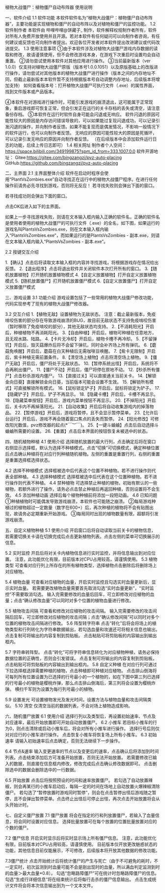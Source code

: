 植物大战僵尸：植物僵尸自动布阵器
使用说明


一、软件介绍
1.1 软件功能
本软件软件名为“植物大战僵尸：植物僵尸自动布阵器”，主要功能是实现植物和僵尸的自动布阵以及对植物和僵尸的监控功能。
1.2 软件制作者
本软件由 哔哩哔哩@饼藏子_ 制作，软件解释权规制作者所有，软件对所有人免费开放使用并且开源。若对本软件有任何疑问可以向制作者咨询，有任何建议或反馈也可向制作者提出。欢迎各位开发者对本软件提出改进建议或代码改进提交。
1.3 使用注意事项
①由于本软件涉及对植物大战僵尸游戏内存数据的读取和修改，故请谨慎使用，但不会修改游戏本身，在游戏下次重启时设置均会自动重置。
②请勿尝试使用本软件对其他应用进行操作。
③当前最新版本（ver 1.0.0）仅支持对植物大战僵尸原版（版本号1.0.0.1051）以及原版基础上的改版进行操作，请勿尝试对其他版本的植物大战僵尸进行操作（版本之间的内存地址不同，但截止最新版本本软件暂不支持根据版本号自动调整内存地址，后续版本将增加支持）
如何查看版本号：打开植物大战僵尸可执行文件（.exe）的属性界面，找到文件版本或产品版本。

④本软件在对游戏进行操作时，可能引发游戏的崩溃退出，这可能属于正常现象，重启游戏即可恢复正常，但会引发正在运行的关卡存档的丢失或清空，请注意备份存档。
⑤本软件在运行时软件自身可能会闪退或无响应。
软件闪退的原因可能性较大的原因是内存访问错误导致的，可以如果能过复现闪退成功，可以记录引发闪退的操作，并向制作者反馈。如果不能复现而是偶发情况，不影响一般情况下的软件运行，也可以向制作者反馈。
无响应的原因可能性较大的原因是死循环，可以记录引发无响应的原因并向制作者反馈。
（在后续版本中会添加软件运行日志的功能，后续上传日志即可）
1.4 相关网址
制作者个人空间：https://space.bilibili.com/349199875?spm_id_from=333.1007.0.0
软件开源地址：
Gitee:https://gitee.com/bingzangzi/pvz-auto-placing
GitHub:https://github.com/bingzangzi/pvz-auto-placing

二、主界面
2.1 主界面整体介绍
软件在启动时程序会使用“PlantVsZombies.exe”自动寻找正在运行中的植物大战僵尸程序。在进行任何操作前请务必先寻找到游戏，否则将无反应！
若寻找失败则会弹出下面的窗口。

若寻找成功则会弹出下面的窗口。

点击OK后进入如下的主界面。

如果上一步寻找游戏失败，则请在文本输入框内输入正确的软件名，正确的软件名是使用者使用的植物大战僵尸的可执行文件（.exe）的全名，如下图，如果运行的游戏名叫PlantsVsZombies.exe，则在文本输入框内输入“PlantsVsZombies.exe”，而如果运行的是PlantsVsZombies - 副本.exe，则请在文本输入框内输入“PlantsVsZombies - 副本.exe”。

2.2 按键交互介绍

1.【确认】点击后将读取文本输入框的内容并寻找游戏，将根据游戏存在情况给出反馈。
2.【退出程序】点击将退出软件并关闭软件本次打开所有的窗口。
3.【随机放置植物】打开随机放置植物模式
4.【自定义放置植物】打开自定义放置植物模式
5.【随机放置僵尸】打开随机放置僵尸模式
6.【自定义放置僵尸】打开自定义放置僵尸模式

三、游戏设置
3.1 功能介绍
游戏设置包括了一些常用的植物大战僵尸修改功能，代码实现参考了现有的植物大战僵尸修改器。


3.2 交互介绍
1.【植物无敌】设置植物为无敌状态。
注意：截止最新版本，免疫啃咬伤害的部分存在导致游戏崩溃的BUG，故目前无敌状态不支持免疫啃咬伤害（暂时移除了免疫啃咬的部分），其他无敌状态均支持。
2.【不消耗阳光】开启后，种植植物不再消耗阳光。
3.【自由种植】开启后，植物可种植在任意地方，且无视水路、陆路。
4.【卡片无冷却】开启后，植物卡槽不再冷却。
5.【不留弹坑】开启后，毁灭菇爆炸后将不会留下弹坑，同时会补齐场上所有弹坑。
6.【蘑菇免唤醒】开启后，蘑菇在白天种植后无需咖啡豆唤醒。
7.【紫卡无限制】开启后，紫卡种植无需前置条件。
8.【清空场上植物】点击将清空场上植物。
9.【僵尸无敌】开启后，僵尸将处于无敌状态。
10.【暂停系统出怪】开启后，系统将不会再刷出僵尸。
11.【僵尸不动】开启后，僵尸将停在原地不动。
12.【秒杀所有僵尸】点击秒杀游戏内僵尸。
13.【直接过关】可以直接通关当前关卡。
14.【解锁金向日葵】直接解锁金向日葵，当前版本可能会设置不生效。
15.【解锁所有模式】可直接解锁所有模式。
16.【鼠标锁定铲子】开启后，鼠标将锁定为铲子。
17.【隐藏铲子】开启后，铲子不再显示。
18.【隐藏卡槽】开启后，卡槽不再显示。
19.【隐藏菜单按钮】开启后，游戏内菜单按钮不再显示。
20.【不掉阳光】开启后，关卡内不再掉落阳光。
21.【自动收集】开启后将自动收集游戏内的掉落物品。
22.【暂停游戏】开启后，游戏将暂停，且不会显示暂停菜单。
23.【允许后台运行】开启后，游戏不再会随着窗口焦点的丢失而暂停。
24.【阳光修改】可修改阳光数值，pvz修改器的起点(*￣︶￣)。
25.【一键斗蛐蛐】点击后自动选择斗蛐蛐所需要的设置。
26.【重置】点击后本界面的按钮恢复未被选中的状态。

四、随机植物种植
4.1 使用介绍
选择随机放置的最大行列，点击确定后将在窗口右侧显示选择框，默认为选择不种植模式。点击“切换”可切换模式，确定种植位置后点击确认种植将在对应行列种植随机植物。左侧的重置是重置行列，右侧的重置是重置选择框选择状态。

4.2 选择不种植模式
选择框被选中后代表这个位置不种植物。若不进行操作则代表全部种植。
4.3 选择种植模式
选择框被选中后代表在这个位置种植物。若不进行操作则代表不种植。
4.4 禁种植物
可选择禁止种植的植物，初始有默认的一些植物，若额外进行了操作，请务必点击禁止种植后再返回种植，否则设置将不会生效。
4.5 添加种植动画
选择后每个植物种植前将添加一段短动画。
4.6 已知问题
①种植植物时可能偶发导致游戏崩溃，本软件也可能随之崩溃。
②每局游戏种植过的植物超过一定数量（数字在600+）后，再次种植的植物将不会有贴图出现，故请务必定期重新开始游戏。
③每局同时出现的植物数量有限，超额将引发游戏崩溃。

五、自定义植物种植
5.1 使用介绍
开启窗口后将自动读取当前关卡的植物信息，若需要切换关卡请在切换完成后点击更新植物列表。点击左侧的菜单可切换展示的信息。

5.2 实时监控
开启后将对关卡内植物信息进行实时监控，并将信息输出到对应位置。
注意，此功能优化有限，目前版本对CPU占用较高，请谨慎使用。
5.3 植物类型
可查看对应行列上所存在的所有植物类型，选择植物点击删除后将删除场上对应植物。

5.4 植物血量
可查看对应植物的血量，开启实时监控且勾选实时血量更新后，显示实时血量。
若需要更改植物血量需要首先取消勾选“实时血量更新”，“实时监控”不需要取消勾选。
输入完需要修改的血量后回车，可立即修改对应植物的血量；点击“确认修改血量”可以同时对多个位置的植物血量进行修改。

5.5 植物攻击间隔
可查看和修改对应植物的攻击间隔。
输入完需要修改的攻击间隔后回车，可立即修改对应植物的攻击间隔；点击“确认修改间隔”可以同时对多个位置的植物攻击间隔进行修改。
5.6 阵型转字符串
点击“转化”后将会将场上的植物类型和行列转化为字符串数据输出，若勾选血量和攻速还可将相关信息也输出。
点击复制可将输出的内容复制到剪贴板。
点击粘贴可将剪贴板的内容输出到输出框内。

5.7 字符串转阵型。
点击“转化”可将字符串信息转化为对应植物种植，请务必保持数据位置的正确性，否则会引发错误。
点击复制可将输出的内容复制到剪贴板。
点击粘贴可将剪贴板的内容输出到输出框内。
5.8 自定义种植
在对应行列可通过下拉选择框选择需要种植的植物，点击种植即可种植对应植物。
点击排山倒海将可每列所有位置设置为已选择的行号最小的一个植物的，如在下图中第三列已选择的行号最小的植物是樱桃炸弹，那么点击排山倒海后，第三列将会设置为樱桃炸弹。
横扫千军则为设置为每行列号最小的植物。

5.9 设置发光
可设置植物发光及发光时间，设置方法与植物血量和攻击间隔类似。
5.10 清空
仅清空当前的数据列表，不会对场上植物造成影响。

六、随机僵尸放置
6.1 使用介绍
选择行列以及类型后，再设置初始速率、节点及对应速率，最后开始放置即可开始自动放置僵尸。
6.2 小推车
若目标小推车的行为0，则点击清除或启动小推车后，将会对所有小推车进行操作。
选择行号后则仅对对应行的小推车进行操作。
点击恢复小推车将恢复场上所有小推车。
6.3 初始速率
请输入初始速率后点击确定，否则无法继续下一步操作。

6.4 节点&速率
输入变更速率的节点以及变更后的速率，点击确认后将添加到时间列表。点击结束添加后方可准备开始放置，否则无法开始放置。
若需要修改已输入的数据，则直接在信息框内修改，修改完成后点击确认修改数据即可。
点击删除选中的数据会删除选中的一行数据。

6.5 开始放置
点击后将按照预设的时间和速率放置僵尸。
若勾选了自动放置辣椒，则会再某行的小推车启动后，每隔一定的时间在场地上自动放置火爆辣椒清除僵尸。
若勾选了“暂停放置时游戏同时暂停”，则会在点击暂停出怪后游戏随之暂停，且不会弹出暂停菜单。点击终止出怪后可停止出怪，再次点击开始放置将会从头开始计时。


七、自定义僵尸放置
7.1 僵尸放置
将会在指定的行和列放置僵尸，若输入了血量信息，将会同时设置对应信息。
选择批量放置可在每个放置的位置批量放置对应的个数的僵尸。

7.2 僵尸信息
开启实时显示后将实时显示场上所有僵尸信息。
注意，此功能优化有限，目前版本对CPU占用较高，请谨慎使用。
目前版本仅开放更改魅惑状态的功能，其他信息目前仅能展示，不可修改，后续版本将开放其他数据的修改功能。

7.3僵尸统计
点击开始统计后将统计僵尸的产生与死亡（由于不可避免的耗时，不一定实时，初次监测到时血量可能不会是刚出现时的血量，所以满血判定监测到时的血量＞最大血量*0.8）。
勾选“忽略路障僵尸”可在统计时忽略路障僵尸的信息。
勾选“生成行详细信息”将在结束统计后将每行击杀的僵尸信息输出。
点击生成统计文件将会将本次信息输出到为一个文本文件。
